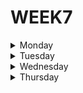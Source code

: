 # WEEK7

<details>
  <summary>Monday</summary>

**OOP glossary**

**1. Abstraction**

Abstraction is the concept of programming in which it should not be necessary to know the internal workings of an object in order to make an application of it, and that we can modify the implementation.

As an example we can create an object for automobiles, to which we assign properties that are shown as: 

    Make, model, year and color

Without the need to have knowledge about other properties such as its
  
    weight, max_speed or horsepower

***Example***

```typescript
class Car {
  make: string;
  model: string;
  year: number;
  color: string;
  weight: number;
  max_speed: number;
  horsepower: number;

  constructor(make: string, model: string, year: number, color: string, weight: number, max_speed: number, horsepower: number){
    this.make = make;
    this.model = model;
    this.year = year;
    this.color = color;
    this.weight = weight;
    this.max_speed = max_speed;
    this.horsepower = horsepower;
  }

  features(){
    return `${this.make}, ${this.model}, ${this.year}`
  }

}

const myCar = new Car('Ford', 'GT', 2022, 'Grey', 1460, 350, 669);
console.log(myCar.features());
```


**2. Access Modifiers**

The access modifiers at the time of developing an object, allow us to determine who can or cannot access certain characteristics of our object.

These are:

* **default (when we don't assign any access modifier)**  
When we do not determine any modifier, the default access level remains, which allows access from all classes within the same package.
  
* **public**  
The public modifier indicates that it can be accessed from any class regardless of whether it is inside its package or not.
  
* **private**  
The protected modifier specifies that it can only be accessed by methods of classes that are within their own package or independent subclasses of the package to which they belong.
  
* **protected***  
The private modifier, indicates that it can only be accessed from elements that are in its own class

***Example***

```typescript
class Employee {
    public name: string;
    public lastName: string;
    protected age: number;
    protected class: string;
    private salary: number;
}
```


**3. Class**

In programming, a class is a template with certain properties or specific characteristics, which can be used infinitely to create different objects by inheriting the properties of said template.

***Example***

```typescript
class TemplateCar{
    make: string;
    model: string;
    year: number;
    color: string;
    weight: number;
    max_speed: number;
    horsepower: number;
}
```


**4. Constructors**
  
A constructor is a subroutine or a series of instructions that is responsible for initializing an object by assigning initial values.

***Example***

```typescript
class ConstructorCar {
    make: string;
    model: string;
    year: number;
    color: string;
    weight: number;
    max_speed: number;
    horsepower: number;
  
    constructor(make: string, model: string, year: number, color: string, weight: number, max_speed: number, horsepower: number){
      this.make = make;
      this.model = model;
      this.year = year;
      this.color = color;
      this.weight = weight;
      this.max_speed = max_speed;
      this.horsepower = horsepower;
    }
}
```


**5. Encapsulation**
  
Encapsulation is to hide information of an object that does not contribute to its main characteristics, accompanying the abstraction, since for the abstraction to work correctly, its implementation must be encapsulated
  
***Example No. 1***

    We need anyone to be able to access the color of a car, how should I declare the color of the car?
  
```typescript
class color{
    public color: string;
}
```

***Example No. 2***
  
    We need that the color can also be accessed from other types of vehicles, how should I declare the color of the car?

```typescript
class color{
    protected color: string;
}
```

***Example No. 3***

    We need the color to be accessible only for the car, how should I declare the color of the car?

```typescript
class color{
    private color: string;
}
```

With these examples we were able to understand a little better how the encapsulation of an object works


**6. Inheritance**

Inheritance in programming is to transmit the code of the parent class to the child class, and in this way reuse the code without the need to override the properties for each class.

That means that all the properties of the parent class will be included within its children automatically, in addition to being able to assign exclusive properties for each child class if you wish.

***Example***

```typescript
class Dad{
  name: string;
  lastname: string;
  age: number;
  gender: string;

  constructor(name: string, lastname: string, age: number, gender: string){
    this.name = name;
    this.lastname = lastname;
    this.age = age;
    this.gender = gender;
  }
}

class Son extends Dad{
  height: number;
  weight: number;

  constructor(name: string, lastname: string, age: number, gender: string, height: number, weight: number){
  super(name, lastname, age, gender);
  this.height = height;
  this.weight = weight;

  }
}
```


**7. Instance**
  
An instance is any object that is derived from another, so all objects are instances, except the Object class, since it is the parent class of all

***Example***

```typescript
class Person{
  name: string;
  lastname: string;
  age: number;
  gender: string;

  constructor(name: string, lastname: string, age: number, gender: string){
    this.name = name;
    this.lastname = lastname;
    this.age = age;
    this.gender = gender;
  }

  print(){
  return `Hello ${this.name} ${this.lastname}!`
}
}

const person1: Person = new Person('Leonardo', 'Guevara', 19, 'male'); //Instance
const person2: Person = new Person('Elon', 'Musk', 51, 'male'); //Instance
const person3: Person = new Person('Bill', 'Gates', 66, 'male'); //Instance
```

**8. Interface**

Interfaces in object-oriented programming work as a kind of contract, where you specify which methods a class must necessarily implement so that it can be executed.

All methods within an interface must be public.

***Example***

It gives us an error because we are not fulfilling the contract of the properties that our interface is demanding

```typescript
interface Person {
  name: string;
  age: number;
  gender: string;
}

const person: Person[] = [
  {
    name: 'Leonardo Guevara',
    age: 19,
    gender: 'male'
  },
  {
    name: 'Elon Musk',
    age: 51,
    gender: 'male'
  },
  {
    name: 'Bill Gates',
    age: 66   
                          //ERROR ERROR ERROR ERROR ERROR ERROR ERROR ERROR

  }
  ]
```
  
Here it is fine because we are respecting the contract

  
```typescript
interface Person {
  name: string;
  age: number;
  gender: string;
}

const person: Person[] = [
  {
    name: 'Leonardo Guevara',
    age: 19,
    gender: 'male'
  },
  {
    name: 'Elon Musk',
    age: 51,
    gender: 'male'
  },
  {
    name: 'Bill Gates',
    age: 66,  
    gender: 'male',        //That's ok
  }
  ]
```



**9. Object**

An object in programming is a block that contains data stored within itself, which are known as *attributes* and *methods*, intended to fulfill a specific task or behavior.

***Example***

```typescript
class ObjectCar{
  make: string;
  model: string;
  year: number;                // ------------ ATRIBUTES ------------
  color: string;
  max_speed: number;

  
  start(){

  }

  speedUp(){                    
                              // ------------ METHODS ------------
  }

  curb(){

  }

}
```


**10. Polymorphism**
  
Polymorphism in programming means that any object could have different shapes or different behavior using the same methods just with different parameters.

***Example***

```typescript
function person(height: number, weight: number){
  return {
    description(){
      console.log(`Person height is ${height} and weight is ${weight}`)
    }
  }
} 

function wall(height: number, width: number, thickness: number){
  return {
    description(){
      console.log(`Wall height is ${height}, width is ${width} and thickness is ${thickness}`)
    }
  }
} 

function mirror(height: number, width: number, price: number){
  return {
    description(){
      console.log(`Mirror height is ${height}, width is ${width} and price id ${price}`)
    }
  }
} 

function printDescription(obj: any){
  if (typeof obj.description === 'function'){     // --------- COMMON METHOD ---------
    obj.description();
  }
}

const person1 = person(175, 60);
const wall1 = wall(200, 150, 50);
const mirror1 = mirror(145, 50, 70);

printDescription(person1)
printDescription(wall1)                   // --------- POLIMORPHISM ---------
printDescription(mirror1)
```

</details>







<details>
  <summary>Tuesday</summary>

</details>







<details>
  <summary>Wednesday</summary>

**1. Build Tower exercise, using** *Typescript*

Build a pyramid-shaped tower given a positive integer number of floors. A tower block is represented with "*" character.

For example, a tower with 3 floors looks like this:

    [
      "  *  ",
      " *** ", 
      "*****"
    ]

And a tower with 6 floors looks like this:

    [
      "     *     ", 
      "    ***    ", 
      "   *****   ", 
      "  *******  ", 
      " ********* ", 
      "***********"
    ]

***Solution***

```typescript
export const towerBuilder = (nFloors: number): string[] => {
  let output: string[] = [];
  for(let i: number = 1; i <= nFloors; i++) {
    output.push(" ".repeat(nFloors - i) 
                + "*".repeat(i * 2 - 1) 
                + " ".repeat(nFloors - i));
  }
  return output;
}
```

**2. Meeting exercise, using** *typescript*

John has invited some friends. His list is:

    s = "Fred:Corwill;Wilfred:Corwill;Barney:Tornbull;Betty:Tornbull;Bjon:Tornbull;Raphael:Corwill;Alfred:Corwill";

Could you make a program that

* Mkes this string uppercase
* Gves it sorted in alphabetical order by last name.

When the last names are the same, sort them by first name. Last name and first name of a guest come in the result between parentheses separated by a comma.

So the result of function *meeting(s)* will be:

    "(CORWILL, ALFRED)(CORWILL, FRED)(CORWILL, RAPHAEL)(CORWILL, WILFRED)(TORNBULL, BARNEY)(TORNBULL, BETTY)(TORNBULL, BJON)"

It can happen that in two distinct families with the same family name two people have the same first name too.

***Solution***

```typescript
  export function meeting(s: string): string {

  let order_list: string = s.toUpperCase()
                  .split(';')
                  .map(n => '(' + n.split(':').reverse().join(', ') +')')
                  .sort() 
                  .join('');

  return order_list
}

```

</details>







<details>
  <summary>Thursday</summary>

</details>
